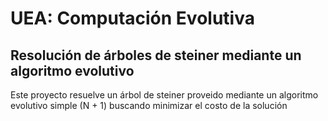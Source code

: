 # UEA: Computación Evolutiva
## Resolución de árboles de steiner mediante un algoritmo evolutivo

Este proyecto resuelve un árbol de steiner proveido mediante un algoritmo evolutivo simple (N + 1) buscando minimizar el costo de la solución
